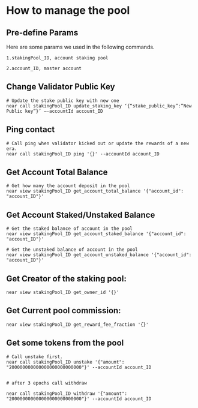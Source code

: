 # How to manage the pool
## Pre-define Params

Here are some params we used in the following commands.
```
1.stakingPool_ID, account staking pool

2.account_ID, master account

```

## Change Validator Public Key

```
# Update the stake public key with new one
near call stakingPool_ID update_staking_key ‘{“stake_public_key”:”New Public key”}’ —-accountId account_ID

```

## Ping contact

```
# Call ping when validator kicked out or update the rewards of a new era.
near call stakingPool_ID ping '{}' --accountId account_ID

```

## Get Account Total Balance

```
# Get how many the account deposit in the pool
near view stakingPool_ID get_account_total_balance '{"account_id": "account_ID"}'

```

## Get Account Staked/Unstaked Balance

```
# Get the staked balance of account in the pool
near view stakingPool_ID get_account_staked_balance '{"account_id": "account_ID"}'

# Get the unstaked balance of account in the pool
near view stakingPool_ID get_account_unstaked_balance '{"account_id": "account_ID"}'
```

## Get Creator of the staking pool:

```
near view stakingPool_ID get_owner_id '{}'
```

## Get Current pool commission:

```
near view stakingPool_ID get_reward_fee_fraction '{}'
```


## Get some tokens from the pool

```
# Call unstake first.
near call stakingPool_ID unstake '{"amount": "200000000000000000000000000"}' --accountId account_ID


# after 3 epochs call withdraw

near call stakingPool_ID withdraw '{"amount": "200000000000000000000000000"}' --accountId account_ID
```



